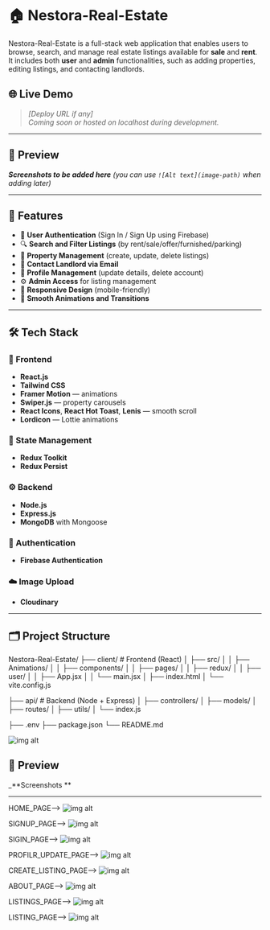 # 🏠 Nestora-Real-Estate

Nestora-Real-Estate is a full-stack web application that enables users to browse, search, and manage real estate listings available for **sale** and **rent**. It includes both **user** and **admin** functionalities, such as adding properties, editing listings, and contacting landlords.

## 🌐 Live Demo

> _[Deploy URL if any]_  
> _Coming soon or hosted on localhost during development._

---

## 📸 Preview

_**Screenshots to be added here** (you can use `![Alt text](image-path)` when adding later)_

---

## 🚀 Features

- 🔐 **User Authentication** (Sign In / Sign Up using Firebase)
- 🔍 **Search and Filter Listings** (by rent/sale/offer/furnished/parking)
- 📝 **Property Management** (create, update, delete listings)
- 💬 **Contact Landlord via Email**
- 👤 **Profile Management** (update details, delete account)
- ⚙️ **Admin Access** for listing management
- 📱 **Responsive Design** (mobile-friendly)
- 🎨 **Smooth Animations and Transitions**

---

## 🛠️ Tech Stack

### 🔧 Frontend

- **React.js**  
- **Tailwind CSS**  
- **Framer Motion** — animations  
- **Swiper.js** — property carousels  
- **React Icons**, **React Hot Toast**, **Lenis** — smooth scroll  
- **Lordicon** — Lottie animations  

### 🧠 State Management

- **Redux Toolkit**  
- **Redux Persist**  

### ⚙️ Backend

- **Node.js**  
- **Express.js**  
- **MongoDB** with Mongoose  

### 🔐 Authentication

- **Firebase Authentication**

### ☁️ Image Upload

- **Cloudinary**

---

## 🗂️ Project Structure



Nestora-Real-Estate/
├── client/ # Frontend (React)
│ ├── src/
│ │ ├── Animations/
│ │ ├── components/
│ │ ├── pages/
│ │ ├── redux/
│ │ ├── user/
│ │ ├── App.jsx
│ │ └── main.jsx
│ ├── index.html
│ └── vite.config.js

├── api/ # Backend (Node + Express)
│ ├── controllers/
│ ├── models/
│ ├── routes/
│ ├── utils/
│ └── index.js

├── .env
├── package.json
└── README.md

![img alt](https://github.com/Abhay-Pratap200001/Real-state/blob/main/Screenshot%202025-07-16%20232731.png?raw=true)

## 📸 Preview

_**Screenshots **

---

HOME_PAGE-->
![img alt](https://github.com/Abhay-Pratap200001/Real-state/blob/main/Screenshot%202025-07-17%20091417.png?raw=true)



SIGNUP_PAGE-->
![img alt](https://github.com/Abhay-Pratap200001/Real-state/blob/main/Screenshot%202025-07-17%20092632.png?raw=true)



SIGIN_PAGE-->
![img alt](https://github.com/Abhay-Pratap200001/Real-state/blob/main/Screenshot%202025-07-17%20091446.png?raw=true)



PROFILR_UPDATE_PAGE-->
![img alt](https://github.com/Abhay-Pratap200001/Real-state/blob/main/Screenshot%202025-07-17%20092850.png?raw=true)



CREATE_LISTING_PAGE-->
![img alt](https://github.com/Abhay-Pratap200001/Real-state/blob/main/Screenshot%202025-07-17%20093007.png?raw=true)



ABOUT_PAGE-->
![img alt](https://github.com/Abhay-Pratap200001/Real-state/blob/main/Screenshot%202025-07-17%20092643.png?raw=true)



LISTINGS_PAGE-->
![img alt](https://github.com/Abhay-Pratap200001/Real-state/blob/main/Screenshot%202025-07-17%20092741.png?raw=true)



LISTING_PAGE-->
![img alt](https://github.com/Abhay-Pratap200001/Real-state/blob/main/Screenshot%202025-07-17%20092759.png?raw=true)



